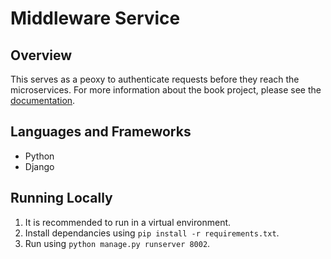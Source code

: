 # Middleware Service
## Overview
This serves as a peoxy to authenticate requests before they reach the microservices. For more information about the book project, please see the [documentation](https://docs.google.com/document/d/1LvHT8xOp4zcBQOKy8d-ObZdpGuUKXOrHFOg9KL4htDU/edit?usp=sharing).

## Languages and Frameworks
- Python
- Django

## Running Locally
1. It is recommended to run in a virtual environment.
2. Install dependancies using ```pip install -r requirements.txt```.
3. Run using ```python manage.py runserver 8002```.
